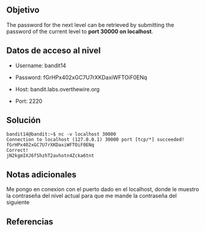 ## Objetivo
The password for the next level can be retrieved by submitting the password of the current level to **port 30000 on localhost**.

## Datos de acceso al nivel
-   Username: bandit14

-   Password: fGrHPx402xGC7U7rXKDaxiWFTOiF0ENq

-   Host: bandit.labs.overthewire.org

-   Port: 2220

## Solución
```bash()
bandit14@bandit:~$ nc -v localhost 30000
Connection to localhost (127.0.0.1) 30000 port [tcp/*] succeeded!
fGrHPx402xGC7U7rXKDaxiWFTOiF0ENq
Correct!
jN2kgmIXJ6fShzhT2avhotn4Zcka6tnt
```

## Notas adicionales
Me pongo en conexion con el puerto dado en el localhost, donde le muestro la contraseña del nivel actual para que me mande la contraseña del siguiente
## Referencias 
